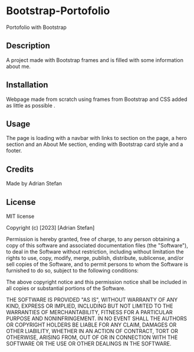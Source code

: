 # Bootstrap-Portofolio
Portofolio with Bootstrap

## Description
A project made with Bootstrap frames and is filled with some information about me.

## Installation
Webpage made from scratch using frames from Bootstrap and CSS added as little as possible .

## Usage
The page is loading with a navbar with links to section on the page, a hero section and an About Me section, ending with Bootstrap card style and a footer.

## Credits
Made by Adrian Stefan

## License
MIT license

Copyright (c) [2023] [Adrian Stefan]

Permission is hereby granted, free of charge, to any person obtaining a copy of this software and associated documentation files (the "Software"), to deal in the Software without restriction, including without limitation the rights to use, copy, modify, merge, publish, distribute, sublicense, and/or sell copies of the Software, and to permit persons to whom the Software is furnished to do so, subject to the following conditions:

The above copyright notice and this permission notice shall be included in all copies or substantial portions of the Software.

THE SOFTWARE IS PROVIDED "AS IS", WITHOUT WARRANTY OF ANY KIND, EXPRESS OR IMPLIED, INCLUDING BUT NOT LIMITED TO THE WARRANTIES OF MERCHANTABILITY, FITNESS FOR A PARTICULAR PURPOSE AND NONINFRINGEMENT. IN NO EVENT SHALL THE AUTHORS OR COPYRIGHT HOLDERS BE LIABLE FOR ANY CLAIM, DAMAGES OR OTHER LIABILITY, WHETHER IN AN ACTION OF CONTRACT, TORT OR OTHERWISE, ARISING FROM, OUT OF OR IN CONNECTION WITH THE SOFTWARE OR THE USE OR OTHER DEALINGS IN THE SOFTWARE.